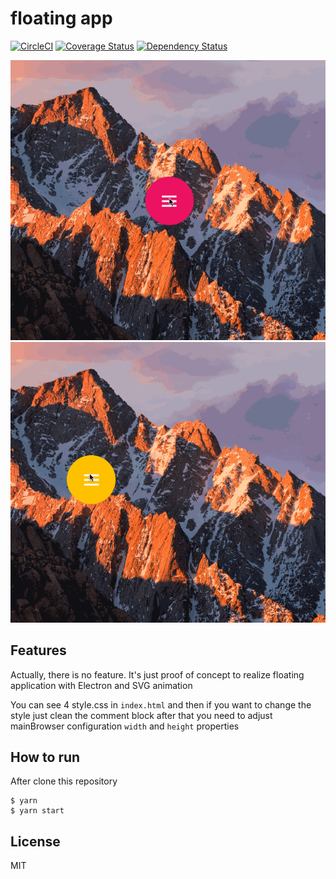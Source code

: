 # floating app

[![CircleCI](https://circleci.com/gh/rhiokim/electron-floating-app.svg?style=svg)](https://circleci.com/gh/rhiokim/electron-floating-app) [![Coverage Status](https://coveralls.io/repos/github/rhiokim/electron-floating-app/badge.svg?branch=master)](https://coveralls.io/github/rhiokim/electron-floating-app?branch=master) [![Dependency Status](https://dependencyci.com/github/rhiokim/electron-floating-app/badge)](https://dependencyci.com/github/rhiokim/electron-floating-app)

![](./media/style3.gif) ![](./media/style4.gif)

## Features

Actually, there is no feature. It's just proof of concept to realize floating application with Electron and SVG animation

You can see 4 style.css in `index.html` and then if you want to change the style just clean the comment block after that you need to adjust mainBrowser configuration `width` and `height` properties

## How to run

After clone this repository

```
$ yarn
$ yarn start
```

## License
MIT
